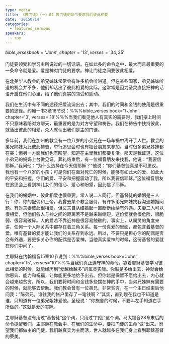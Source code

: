 ```yaml
---
type: media
title: 《做门徒》（一）04 做门徒的命令要求我们彼此相爱
date: '20150714'
categories:
  - featured_sermons
speakers:
  - ray
---
```

$bible_verses book='John', chapter='13', verses='34,35'$

门徒要领受和学习主所说过的一切话语。在如此多的命令之中，最大而且最重要的一条命令就是爱。爱是神对门徒的要求。神让门徒之间要彼此相爱。

在北美华人教会的弟兄姊妹常常会有许多机会听讲道。但在某些国家，弟兄姊妹听道的机会并不多，他们却活出了彼此相爱的实际。这常常是因为圣灵直接把神的话语开启在他们心里，给了他们真实的领受和感动。

我们在生活中有不同的途径把爱流淌出去；其中，我们的时间和金钱的使用是很重要的途径。约翰一书3章18节说：%%%bible_verses book='1 John', chapter='3', verses='18'%%%当我们看见他人有真实的需要时，我们摆上时间不只意味着陪对方聊天，最重要的是为对方守望和祷告。我们在祷告中扶持彼此，就活出彼此的相爱，众人就认出我们是主的门徒。

多年前，我们在加州的教会有一位八岁的小弟兄在一场车祸中离开了人世。教会的弟兄姊妹为此彼此祷告，举行追思会时也有福音朋友来参加。当时很多弟兄姊妹都在哭；但另一方面我们也有盼望，知道在主里我们都要复活。那天是我证道，这位小弟兄的妈妈上台做见证。葬礼结束后，有一位福音朋友来找我，他说：“我要信耶稣。”我问他：“为什么选择在今天信耶稣？”他说：“你们基督徒真是不可思议。我也有一个八岁的小孩；可是你们在面对死亡的时候，能够有如此大的爱、如此大的平安和把握。你们的爱、平安和把握震动了我，所以我要信耶稣。”这位福音朋友在追思会上看到神儿女们的信心、爱心和盼望，因此信了耶稣。

在我们的婚姻中，彼此相爱也很重要。常人说二人同行，但基督徒的婚姻是三人行：你、你的配偶和上帝。我曾去某个教会服侍，有许多弟兄姊妹找我沟通婚姻问题。有对夫妻彼此很相爱，但丈夫自从结婚起一直断断续续有外遇。夫妻二人可以很相爱，但他们各人与神之间的距离若不是越来越缩短，这份爱就会很危险、很脆弱、很容易破碎。人的爱若不靠近神是很容易触礁的。事实上，从属灵的角度来讲，任何一个人际关系中都存在着三角关系。每一份真爱的里面，都包含着基督的爱。唯有基督的爱才能让我们的关系存到永远。所以，不要只是担心你的配偶是否会有外遇，要更多关心你的配偶是否爱神。当他真实爱神的时候，这份基督的爱就在你们中间了。

主耶稣在约翰福音15章10节说到：%%%bible_verses book='John', chapter='15', verses='10'%%%当我们真正遵守神的命令，靠着耶稣基督学习彼此相爱的时候，就能经历到“爱越给越多”的属灵实际。你越是多给出去，神就会给你恩典、能力和祝福，让你能更多地给予出去。但你越是保留不愿给出去，内心就会越来越贫穷。所以，我们要将时间和金钱多些摆在神的手中，当弟兄姊妹有需要的时候，就能够去帮助。我们教会曾有一位弟兄，非常贫穷，在一个主日结束后他问我：“陈弟兄，谁往我的帐户里存了一笔钱啊？”其实，直到现在我也不知道是谁，只知道有一位弟兄姐妹爱他。圣经说：“你施舍的时候，不要叫左手知道右手所做的。”这就是爱的实际。

主耶稣基督没有用过“基督徒”这个词，只用过“门徒”这个词。马太福音28章末后的命令提醒我们，主耶稣在教会中、在我们的生命中，要把门徒的生命“做”出来。盼望我们都做主的门徒。我们越真实为主而活，世人就越多在我们身上看到耶稣基督的荣美。
